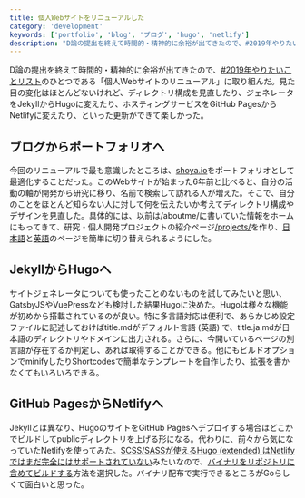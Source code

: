 ```yaml
---
title: 個人Webサイトをリニューアルした
category: 'development'
keywords: ['portfolio', 'blog', 'ブログ', 'hugo', 'netlify']
description: "D論の提出を終えて時間的・精神的に余裕が出てきたので、#2019年やりたいことリストのひとつである「個人Webサイトのリニューアル」に取り組んだ。見た目の変化はほとんどないけれど、ディレクトリ構成を見直したり、ジェネレータをJekyllからHugoに変えたり、ホスティングサービスをGitHub PagesからNetlifyに変えたり、といった更新ができて楽しかった。"
---
```


D論の提出を終えて時間的・精神的に余裕が出てきたので、[#2019年やりたいことリスト](https://github.com/shoya140/100todo/blob/master/2019.md)のひとつである「個人Webサイトのリニューアル」に取り組んだ。見た目の変化はほとんどないけれど、ディレクトリ構成を見直したり、ジェネレータをJekyllからHugoに変えたり、ホスティングサービスをGitHub PagesからNetlifyに変えたり、といった更新ができて楽しかった。

## ブログからポートフォリオへ

今回のリニューアルで最も意識したところは、[shoya.io](https://shoya.io)をポートフォリオとして最適化することだった。このWebサイトが始まった6年前と比べると、自分の活動の軸が開発から研究に移り、名前で検索して訪れる人が増えた。そこで、自分のことをほとんど知らない人に対して何を伝えたいか考えてディレクトリ構成やデザインを見直した。具体的には、以前は/aboutme/に書いていた情報をホームにもってきて、研究・個人開発プロジェクトの紹介ページ[/projects/](/ja/projects/)を作り、[日本語](/ja/)と[英語](/)のページを簡単に切り替えられるようにした。

## JekyllからHugoへ

サイトジェネレータについても使ったことのないものを試してみたいと思い、GatsbyJSやVuePressなども検討した結果Hugoに決めた。Hugoは様々な機能が初めから搭載されているのが良い。特に多言語対応は便利で、あらかじめ設定ファイルに記述しておけばtitle.mdがデフォルト言語 (英語) で、title.ja.mdが日本語のディレクトリやドメインに出力される。さらに、今開いているページの別言語が存在するか判定し、あれば取得することができる。他にもビルドオプションでminifyしたりShortcodesで簡単なテンプレートを自作したり、拡張を書かなくてもいろいろできる。

## GitHub PagesからNetlifyへ

Jekyllとは異なり、HugoのサイトをGitHub Pagesへデプロイする場合はどこかでビルドしてpublicディレクトリを上げる形になる。代わりに、前々から気になっていたNetlifyを使ってみた。[SCSS/SASSが使えるHugo (extended) はNetlifyではまだ完全にはサポートされていない](https://github.com/netlify/build-image/issues/182)みたいなので、[バイナリをリポジトリに含めてビルドする](https://qiita.com/ikemo/items/4494e15e4e821f97ce9a)方法を選択した。バイナリ配布で実行できるところがGoらしくて面白いと思った。